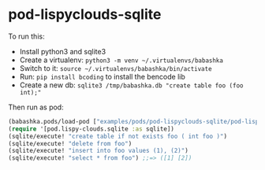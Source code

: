 # pod-lispyclouds-sqlite

To run this:

- Install python3 and sqlite3
- Create a virtualenv: `python3 -m venv ~/.virtualenvs/babashka`
- Switch to it: `source ~/.virtualenvs/babashka/bin/activate`
- Run: `pip install bcoding` to install the bencode lib
- Create a new db: `sqlite3 /tmp/babashka.db "create table foo (foo int);"`

Then run as pod:

``` clojure
(babashka.pods/load-pod ["examples/pods/pod-lispyclouds-sqlite/pod-lispyclouds-sqlite.py"])
(require '[pod.lispy-clouds.sqlite :as sqlite])
(sqlite/execute! "create table if not exists foo ( int foo )")
(sqlite/execute! "delete from foo")
(sqlite/execute! "insert into foo values (1), (2)")
(sqlite/execute! "select * from foo") ;;=> ([1] [2])
```
